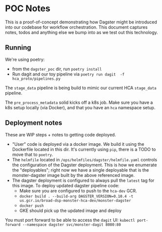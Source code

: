# POC Notes

This is a proof-of-concept demonstrating how Dagster might be introduced
into our codebase for workflow orchestration. This document captures notes, 
todos and anything else we bump into as we test out this technology.

## Running
We're using poetry:
* from the `dagster_poc` dir, run `poetry install`
* Run dagit and our toy pipeline via `poetry run dagit  -f hca_proto/pipelines.py`

The `stage_data` pipeline is being build to mimic our current HCA `stage_data` pipeline.

The `pre_process_metadata` solid kicks off a k8s job. Make sure you have a k8s setup locally
(via Docker), and that you have an `hca` namespace setup.

## Deployment notes
These are WIP steps + notes to getting code deployed.

* "User" code is deployed via a docker image. We build it using the Dockerfile located in this dir. It's currently
using `pip`, there is a TODO to move that to `poetry`.
* The `helmfile` located in `/ops/helmfiles/dagster/helmfile.yaml` controls the configuration of the Dagster
deployment. This is how we enumerate the "deployables"; right now we have a single deployable that is the
  monster-dagster image built by the above referenced image.
* The dagster deployment is configured to always pull the `latest` tag for this image. 
  To deploy updated dagster pipeline code:
  * Make sure you are configured to push to the `hca-dev` GCR.
  * `docker build . --build-arg DAGSTER_VERSION=0.10.4 -t us.gcr.io/broad-dsp-monster-hca-dev/monster-dagster`
  * `docker push`
  * GKE should pick up the updated image and deploy

You must port forward to be able to access the `dagit` UI: `kubectl port-forward --namespace dagster svc/monster-dagit 8080:80`
